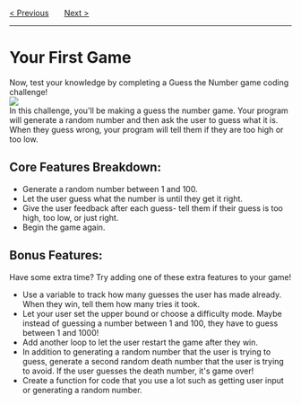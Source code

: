 <a href="/v4/Loops-and-Functions/Functions.md">&lt; Previous</a>
&nbsp;&nbsp;&nbsp;&nbsp;&nbsp;
<a href="/v4/Optional-Challenges/Creating-a-Story.md">Next &gt;</a>
<hr>
<h1>Your First Game</h1>
Now, test your knowledge by completing a Guess the Number game coding challenge!
<br>
<img src="https://i.imgur.com/SGrRI6f.png">
<br>
In this challenge, you'll be making a guess the number game. Your program will generate a random number and then ask the user to guess what it is. 
<br>
When they guess wrong, your program will tell them if they are too high or too low.
<h2>Core Features Breakdown:</h2>
<ul>
  <li>Generate a random number between 1 and 100.</li>
  <li>Let the user guess what the number is until they get it right.</li>
  <li>Give the user feedback after each guess- tell them if their guess is too high, too low, or just right.</li>
  <li>Begin the game again.</li>
</ul>
<h2>Bonus Features:</h2>
Have some extra time? Try adding one of these extra features to your game!
<ul>
  <li>Use a variable to track how many guesses the user has made already. When they win, tell them how many tries it took.</li>
  <li>Let your user set the upper bound or choose a difficulty mode. Maybe instead of guessing a number between 1 and 100, they have to guess between 1 and 1000!</li>
  <li>Add another loop to let the user restart the game after they win.</li>
  <li>In addition to generating a random number that the user is trying to guess, generate a second random death number that the user is trying to avoid. If the user guesses the death number, it's game over!</li>
  <li>Create a function for code that you use a lot such as getting user input or generating a random number.</li>
</ul>
